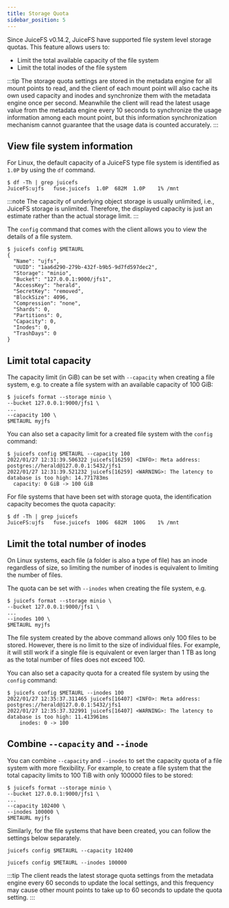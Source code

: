 ```yaml
---
title: Storage Quota
sidebar_position: 5
---
```


Since JuiceFS v0.14.2, JuiceFS have supported file system level storage quotas. This feature allows users to:

- Limit the total available capacity of the file system
- Limit the total inodes of the file system

:::tip
The storage quota settings are stored in the metadata engine for all mount points to read, and the client of each mount point will also cache its own used capacity and inodes and synchronize them with the metadata engine once per second. Meanwhile the client will read the latest usage value from the metadata engine every 10 seconds to synchronize the usage information among each mount point, but this information synchronization mechanism cannot guarantee that the usage data is counted accurately.
:::

## View file system information

For Linux, the default capacity of a JuiceFS type file system is identified as `1.0P` by using the `df` command.

```shell
$ df -Th | grep juicefs
JuiceFS:ujfs   fuse.juicefs  1.0P  682M  1.0P    1% /mnt
```

:::note
The capacity of underlying object storage is usually unlimited, i.e., JuiceFS storage is unlimited. Therefore, the displayed capacity is just an estimate rather than the actual storage limit.
:::

The `config` command that comes with the client allows you to view the details of a file system.

```shell
$ juicefs config $METAURL
{
  "Name": "ujfs",
  "UUID": "1aa6d290-279b-432f-b9b5-9d7fd597dec2",
  "Storage": "minio",
  "Bucket": "127.0.0.1:9000/jfs1",
  "AccessKey": "herald",
  "SecretKey": "removed",
  "BlockSize": 4096,
  "Compression": "none",
  "Shards": 0,
  "Partitions": 0,
  "Capacity": 0,
  "Inodes": 0,
  "TrashDays": 0
}
```

## Limit total capacity

The capacity limit (in GiB) can be set with `--capacity` when creating a file system, e.g. to create a file system with an available capacity of 100 GiB:

```shell
$ juicefs format --storage minio \
--bucket 127.0.0.1:9000/jfs1 \
...
--capacity 100 \
$METAURL myjfs
```

You can also set a capacity limit for a created file system with the `config` command:

```shell
$ juicefs config $METAURL --capacity 100
2022/01/27 12:31:39.506322 juicefs[16259] <INFO>: Meta address: postgres://herald@127.0.0.1:5432/jfs1
2022/01/27 12:31:39.521232 juicefs[16259] <WARNING>: The latency to database is too high: 14.771783ms
  capacity: 0 GiB -> 100 GiB
```

For file systems that have been set with storage quota, the identification capacity becomes the quota capacity:

```shell
$ df -Th | grep juicefs
JuiceFS:ujfs   fuse.juicefs  100G  682M  100G    1% /mnt
```

## Limit the total number of inodes

On Linux systems, each file (a folder is also a type of file) has an inode regardless of size, so limiting the number of inodes is equivalent to limiting the number of files.

The quota can be set with `--inodes` when creating the file system, e.g.

```shell
$ juicefs format --storage minio \
--bucket 127.0.0.1:9000/jfs1 \
...
--inodes 100 \
$METAURL myjfs
```

The file system created by the above command allows only 100 files to be stored. However, there is no limit to the size of individual files. For example, it will still work if a single file is equivalent or even larger than 1 TB as long as the total number of files does not exceed 100.

You can also set a capacity quota for a created file system by using the `config` command:

```shell
$ juicefs config $METAURL --inodes 100
2022/01/27 12:35:37.311465 juicefs[16407] <INFO>: Meta address: postgres://herald@127.0.0.1:5432/jfs1
2022/01/27 12:35:37.322991 juicefs[16407] <WARNING>: The latency to database is too high: 11.413961ms
    inodes: 0 -> 100
```

## Combine `--capacity` and `--inode`

You can combine `--capacity` and `--inodes` to set the capacity quota of a file system with more flexibility. For example, to create a file system that the total capacity limits to 100 TiB with only 100000 files to be stored:

```shell
$ juicefs format --storage minio \
--bucket 127.0.0.1:9000/jfs1 \
...
--capacity 102400 \
--inodes 100000 \
$METAURL myjfs
```

Similarly, for the file systems that have been created, you can follow the settings below separately.

```shell
juicefs config $METAURL --capacity 102400
```

```shell
juicefs config $METAURL --inodes 100000
```

:::tip
The client reads the latest storage quota settings from the metadata engine every 60 seconds to update the local settings, and this frequency may cause other mount points to take up to 60 seconds to update the quota setting.
:::
